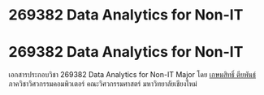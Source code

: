 # 269382 Data Analytics for Non-IT
# 269382 Data Analytics for Non-IT

เอกสารประกอบวิชา 269382 Data Analytics for Non-IT Major โดย [เกษมสิทธิ์ ตียพันธ์](https://cpe.eng.cmu.ac.th/lecturer-viewthai.php?view_id=Kasemsit) ภาควิชาวิศวกรรมคอมพิวเตอร์ คณะวิศวกรรมศาสตร์ มหาวิทยาลัยเชียงใหม่

```{tableofcontents}
```
